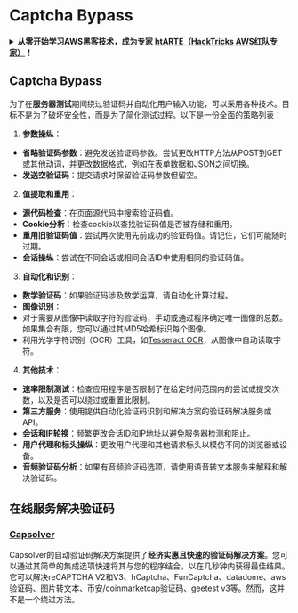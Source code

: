 # Captcha Bypass

<details>

<summary><strong>从零开始学习AWS黑客技术，成为专家</strong> <a href="https://training.hacktricks.xyz/courses/arte"><strong>htARTE（HackTricks AWS红队专家）</strong></a><strong>！</strong></summary>

支持HackTricks的其他方式：

* 如果您想看到您的**公司在HackTricks中做广告**或**下载PDF格式的HackTricks**，请查看[**订阅计划**](https://github.com/sponsors/carlospolop)!
* 获取[**官方PEASS & HackTricks周边产品**](https://peass.creator-spring.com)
* 探索[**PEASS家族**](https://opensea.io/collection/the-peass-family)，我们独家的[**NFTs**](https://opensea.io/collection/the-peass-family)收藏品
* **加入** 💬 [**Discord群**](https://discord.gg/hRep4RUj7f) 或 [**电报群**](https://t.me/peass) 或在**Twitter**上关注我们 🐦 [**@carlospolopm**](https://twitter.com/hacktricks_live)**。**
* 通过向[**HackTricks**](https://github.com/carlospolop/hacktricks)和[**HackTricks Cloud**](https://github.com/carlospolop/hacktricks-cloud) github仓库提交PR来分享您的黑客技巧。

</details>

## Captcha Bypass

为了在**服务器测试**期间绕过验证码并自动化用户输入功能，可以采用各种技术。目标不是为了破坏安全性，而是为了简化测试过程。以下是一份全面的策略列表：

1. **参数操纵**：
* **省略验证码参数**：避免发送验证码参数。尝试更改HTTP方法从POST到GET或其他动词，并更改数据格式，例如在表单数据和JSON之间切换。
* **发送空验证码**：提交请求时保留验证码参数但留空。

2. **值提取和重用**：
* **源代码检查**：在页面源代码中搜索验证码值。
* **Cookie分析**：检查cookie以查找验证码值是否被存储和重用。
* **重用旧验证码值**：尝试再次使用先前成功的验证码值。请记住，它们可能随时过期。
* **会话操纵**：尝试在不同会话或相同会话ID中使用相同的验证码值。

3. **自动化和识别**：
* **数学验证码**：如果验证码涉及数学运算，请自动化计算过程。
* **图像识别**：
* 对于需要从图像中读取字符的验证码，手动或通过程序确定唯一图像的总数。如果集合有限，您可以通过其MD5哈希标识每个图像。
* 利用光学字符识别（OCR）工具，如[Tesseract OCR](https://github.com/tesseract-ocr/tesseract)，从图像中自动读取字符。

4. **其他技术**：
* **速率限制测试**：检查应用程序是否限制了在给定时间范围内的尝试或提交次数，以及是否可以绕过或重置此限制。
* **第三方服务**：使用提供自动化验证码识别和解决方案的验证码解决服务或API。
* **会话和IP轮换**：频繁更改会话ID和IP地址以避免服务器检测和阻止。
* **用户代理和标头操纵**：更改用户代理和其他请求标头以模仿不同的浏览器或设备。
* **音频验证码分析**：如果有音频验证码选项，请使用语音转文本服务来解释和解决验证码。


## 在线服务解决验证码

### [Capsolver](https://www.capsolver.com/)

Capsolver的自动验证码解决方案提供了**经济实惠且快速的验证码解决方案**。您可以通过其简单的集成选项快速将其与您的程序结合，以在几秒钟内获得最佳结果。它可以解决reCAPTCHA V2和V3、hCaptcha、FunCaptcha、datadome、aws验证码、图片转文本、币安/coinmarketcap验证码、geetest v3等。然而，这并不是一个绕过方法。

